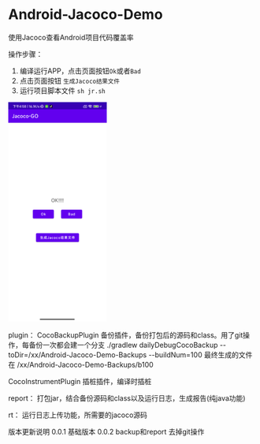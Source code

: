 # Android-Jacoco-Demo
使用Jacoco查看Android项目代码覆盖率

操作步骤：
1. 编译运行APP，点击页面按钮`Ok`或者`Bad`
2. 点击页面按钮 `生成Jacoco结果文件`
3. 运行项目脚本文件 `sh jr.sh`


<img src="/页面.png" width = "200"  />

plugin：
CocoBackupPlugin 
    备份插件，备份打包后的源码和class。用了git操作，每备份一次都会建一个分支
    ./gradlew dailyDebugCocoBackup  --toDir=/xx/Android-Jacoco-Demo-Backups  --buildNum=100
    最终生成的文件在 /xx/Android-Jacoco-Demo-Backups/b100
    
CocoInstrumentPlugin 插桩插件，编译时插桩

report：
打包jar，结合备份源码和class以及运行日志，生成报告(纯java功能)

rt：
运行日志上传功能，所需要的jacoco源码

版本更新说明
0.0.1 基础版本
0.0.2 backup和report 去掉git操作

